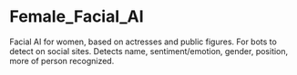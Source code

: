 # Female_Facial_AI
Facial AI for women, based on actresses and public figures. For bots to detect on social sites.
Detects name, sentiment/emotion, gender, position, more of person recognized.
